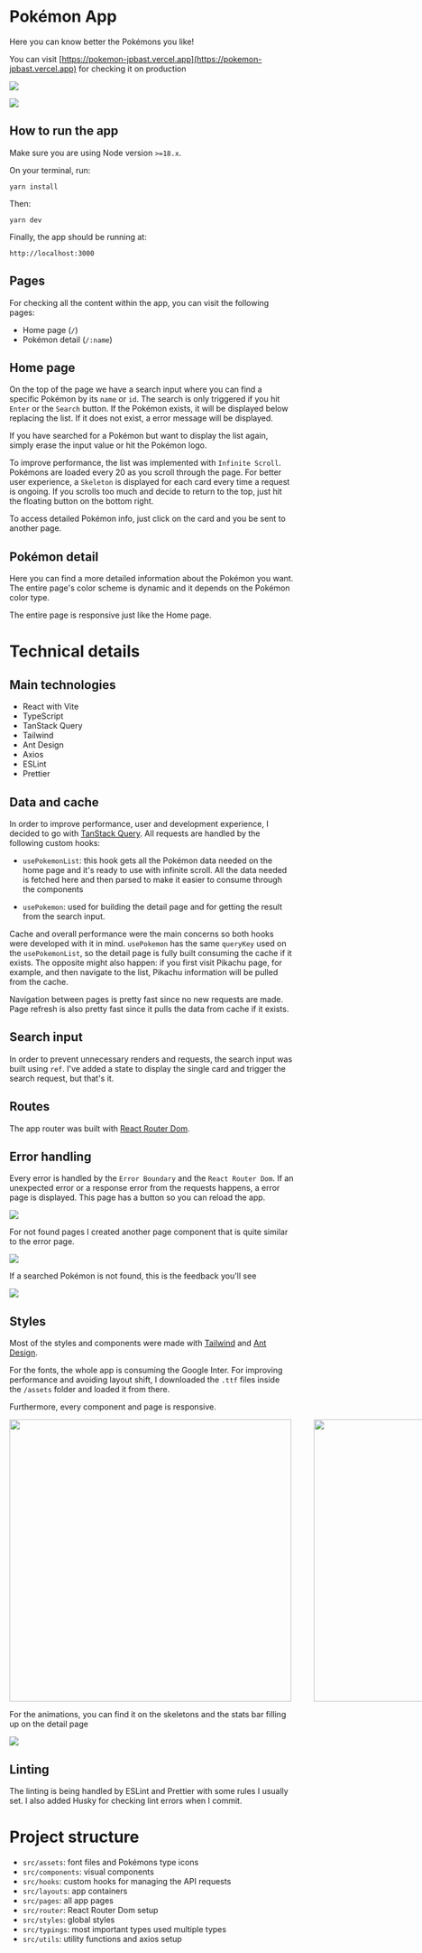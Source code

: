 # Pokémon App

Here you can know better the Pokémons you like!

You can visit [https://pokemon-jpbast.vercel.app](https://pokemon-jpbast.vercel.app) for checking it
on production

<p>
  <img style="flex:1" src="https://res.cloudinary.com/jpbast/image/upload/v1713997903/Personal/d84a91e7-f268-44c0-b95a-3acb35785975.png" style="width:80%" />
  </p>
  <p>
  <img style="flex:1" src="https://res.cloudinary.com/jpbast/image/upload/v1714005953/Personal/5338b74d-35e3-4566-a8ed-99712fcfdd80.png" style="width:80%" /> 
  </p>

## How to run the app

Make sure you are using Node version `>=18.x`.

On your terminal, run:

```
yarn install
```

Then:

```
yarn dev
```

Finally, the app should be running at:

```
http://localhost:3000
```

## Pages

For checking all the content within the app, you can visit the following pages:

- Home page (`/`)
- Pokémon detail (`/:name`)

## Home page

On the top of the page we have a search input where you can find a specific Pokémon by its `name` or
`id`. The search is only triggered if you hit `Enter` or the `Search` button. If the Pokémon exists,
it will be displayed below replacing the list. If it does not exist, a error message will be
displayed.

If you have searched for a Pokémon but want to display the list again, simply erase the input value
or hit the Pokémon logo.

To improve performance, the list was implemented with `Infinite Scroll`. Pokémons are loaded every
20 as you scroll through the page. For better user experience, a `Skeleton` is displayed for each
card every time a request is ongoing. If you scrolls too much and decide to return to the top, just
hit the floating button on the bottom right.

To access detailed Pokémon info, just click on the card and you be sent to another page.

## Pokémon detail

Here you can find a more detailed information about the Pokémon you want. The entire page's color
scheme is dynamic and it depends on the Pokémon color type.

The entire page is responsive just like the Home page.

# Technical details

## Main technologies

- React with Vite
- TypeScript
- TanStack Query
- Tailwind
- Ant Design
- Axios
- ESLint
- Prettier

## Data and cache

In order to improve performance, user and development experience, I decided to go with
[TanStack Query](https://tanstack.com/query/latest/docs/framework/react/overview). All requests are
handled by the following custom hooks:

- `usePokemonList`: this hook gets all the Pokémon data needed on the home page and it's ready to
  use with infinite scroll. All the data needed is fetched here and then parsed to make it easier to
  consume through the components

- `usePokemon`: used for building the detail page and for getting the result from the search input.

Cache and overall performance were the main concerns so both hooks were developed with it in mind.
`usePokemon` has the same `queryKey` used on the `usePokemonList`, so the detail page is fully built
consuming the cache if it exists. The opposite might also happen: if you first visit Pikachu page,
for example, and then navigate to the list, Pikachu information will be pulled from the cache.

Navigation between pages is pretty fast since no new requests are made. Page refresh is also pretty
fast since it pulls the data from cache if it exists.

## Search input

In order to prevent unnecessary renders and requests, the search input was built using `ref`. I've
added a state to display the single card and trigger the search request, but that's it.

## Routes

The app router was built with [React Router Dom](https://reactrouter.com/en/main).

## Error handling

Every error is handled by the `Error Boundary` and the `React Router Dom`. If an unexpected error or
a response error from the requests happens, a error page is displayed. This page has a button so you
can reload the app.

<p>
<img src="https://res.cloudinary.com/jpbast/image/upload/v1713998791/Personal/4ed8cbe3-c600-41f1-a267-99d328ec5b07.png" style="display:block">
</p>

For not found pages I created another page component that is quite similar to the error page.

<p>
<img src="https://res.cloudinary.com/jpbast/image/upload/v1713998764/Personal/0ea299a9-dfe0-4bf8-b906-7cc86850e830.png" style="display:block">
</img>
</p>

If a searched Pokémon is not found, this is the feedback you'll see

<p>
<img src="https://res.cloudinary.com/jpbast/image/upload/v1714008118/c683c150-8344-4b52-90f3-70b5cc610bf2.png" style="display:block">
</img>
</p>

## Styles

Most of the styles and components were made with [Tailwind](https://tailwindcss.com/) and
[Ant Design](https://ant.design/).

For the fonts, the whole app is consuming the Google Inter. For improving performance and avoiding
layout shift, I downloaded the `.ttf` files inside the `/assets` folder and loaded it from there.

Furthermore, every component and page is responsive.

<p style="display:flex;">
  <img src="https://res.cloudinary.com/jpbast/image/upload/v1713998917/Personal/4776eaf2-460a-4b1a-9a78-44bf0c6d489c.png" style="height:500px">
  </img>
  <img src="https://res.cloudinary.com/jpbast/image/upload/v1714000184/Personal/3ae8bb4b-12d5-427a-9af7-9cc858b27813.png" style="height:500px;margin-left:40px">
  </img>
</p>

For the animations, you can find it on the skeletons and the stats bar filling up on the detail page

<p>
<img src="https://res.cloudinary.com/jpbast/image/upload/v1714001061/Personal/c58cb9db-e809-408a-aed9-0361048400c8.png" style="display:block">
</p>

## Linting

The linting is being handled by ESLint and Prettier with some rules I usually set. I also added
Husky for checking lint errors when I commit.

# Project structure

- `src/assets`: font files and Pokémons type icons
- `src/components`: visual components
- `src/hooks`: custom hooks for managing the API requests
- `src/layouts`: app containers
- `src/pages`: all app pages
- `src/router`: React Router Dom setup
- `src/styles`: global styles
- `src/typings`: most important types used multiple types
- `src/utils`: utility functions and axios setup
